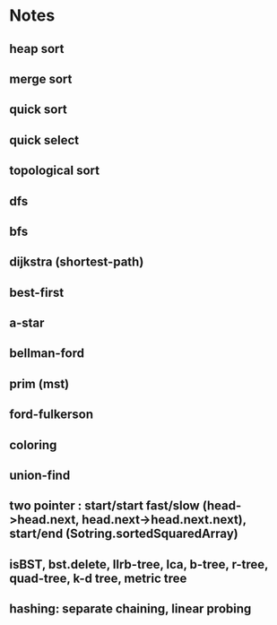 # Notes

## heap sort
## merge sort
## quick sort
## quick select
## topological sort
## dfs
## bfs
## dijkstra (shortest-path)
## best-first
## a-star
## bellman-ford
## prim (mst)
## ford-fulkerson
## coloring
## union-find

## two pointer : start/start fast/slow (head->head.next, head.next->head.next.next), start/end (Sotring.sortedSquaredArray)
## isBST, bst.delete, llrb-tree, lca, b-tree, r-tree, quad-tree, k-d tree, metric tree 
## hashing: separate chaining, linear probing